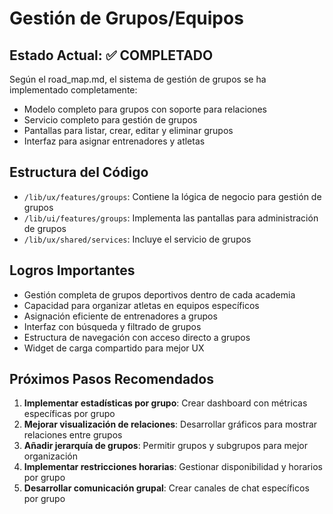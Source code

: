 # Gestión de Grupos/Equipos

## Estado Actual: ✅ COMPLETADO

Según el road_map.md, el sistema de gestión de grupos se ha implementado completamente:

- Modelo completo para grupos con soporte para relaciones
- Servicio completo para gestión de grupos
- Pantallas para listar, crear, editar y eliminar grupos
- Interfaz para asignar entrenadores y atletas

## Estructura del Código

- `/lib/ux/features/groups`: Contiene la lógica de negocio para gestión de grupos
- `/lib/ui/features/groups`: Implementa las pantallas para administración de grupos
- `/lib/ux/shared/services`: Incluye el servicio de grupos

## Logros Importantes

- Gestión completa de grupos deportivos dentro de cada academia
- Capacidad para organizar atletas en equipos específicos
- Asignación eficiente de entrenadores a grupos
- Interfaz con búsqueda y filtrado de grupos
- Estructura de navegación con acceso directo a grupos
- Widget de carga compartido para mejor UX

## Próximos Pasos Recomendados

1. **Implementar estadísticas por grupo**: Crear dashboard con métricas específicas por grupo
2. **Mejorar visualización de relaciones**: Desarrollar gráficos para mostrar relaciones entre grupos
3. **Añadir jerarquía de grupos**: Permitir grupos y subgrupos para mejor organización
4. **Implementar restricciones horarias**: Gestionar disponibilidad y horarios por grupo
5. **Desarrollar comunicación grupal**: Crear canales de chat específicos por grupo 